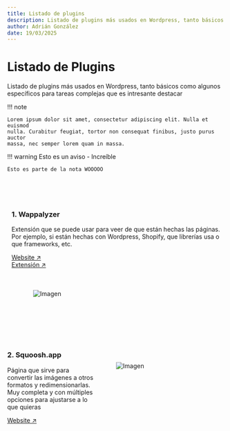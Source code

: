 ```yaml
---
title: Listado de plugins
description: Listado de plugins más usados en Wordpress, tanto básicos como algunos específicos para tareas complejas que es intresante destacar
author: Adrián González
date: 19/03/2025
--- 
```


# Listado de Plugins

Listado de plugins más usados en Wordpress, tanto básicos como algunos específicos para tareas complejas que es intresante destacar

!!! note

    Lorem ipsum dolor sit amet, consectetur adipiscing elit. Nulla et euismod
    nulla. Curabitur feugiat, tortor non consequat finibus, justo purus auctor
    massa, nec semper lorem quam in massa.

!!! warning Esto es un aviso - Increíble

    Esto es parte de la nota WOOOOO


<div style="display: flex; flex-wrap: wrap; justify-content: space-between; padding: 50px 10px;">
  <div style="flex: 1; min-width: 200px; text-align: left;">
    <h3>1. Wappalyzer</h3>
    <p>Extensión que se puede usar para veer de que están hechas las páginas. Por ejemplo, si están hechas con Wordpress, Shopify, que librerías usa o que frameworks, etc. </p>
    <a href="https://www.wappalyzer.com/"> Website ↗️</a><br>
    <a href="https://chromewebstore.google.com/detail/wappalyzer-technology-pro/gppongmhjkpfnbhagpmjfkannfbllamg?hl=es"> Extensión ↗️</a>
  </div>
  <div style="flex: 1; min-width: 200px; max-heigt: 200px text-align: right; padding: 50px 50px;">
    <img src="../../images/wappanalizer.webp" alt="Imagen" style="max-width: 100%; height: auto;">
  </div>
</div>

<div style="display: flex; flex-wrap: wrap; justify-content: space-between;">
  <div style="flex: 1; min-width: 200px; text-align: left;">
    <h3>2. Squoosh.app</h3>
    <p>Página que sirve para convertir las imágenes a otros formatos y redimensionarlas. Muy completa y con múltiples opciones para ajustarse a lo que quieras</p>
    <a href="https://squoosh.app/"> Website ↗️</a><br>

  </div>
  <div style="flex: 1; min-width: 200px; max-heigt: 200px text-align: right; padding: 50px 50px;">
    <img src="../../images/squoosh.webp" alt="Imagen" style="max-width: 100%; height: auto;">
  </div>
</div>
